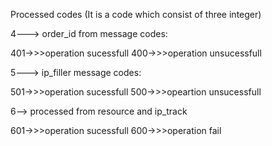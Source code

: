 Processed codes (It is a code which consist of three integer)

4---> order_id from message codes:

401->>>operation sucessfull
400->>>operation unsucessfull

5---> ip_filler message codes:

501->>>operation sucessfull
500->>>opeartion unsucessfull

6--> processed from resource and ip_track

601->>>operation sucessfull
600->>>operation fail